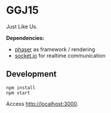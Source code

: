 GGJ15
===

Just Like Us.

**Dependencies:**

- [phaser](https://github.com/photonstorm/phaser) as framework / rendering
- [socket.io](https://github.com/Automattic/socket.io) for realtime communication

Development
---

```
npm install
npm start
```

Access [http://localhost:3000](http://localhost:3000).
